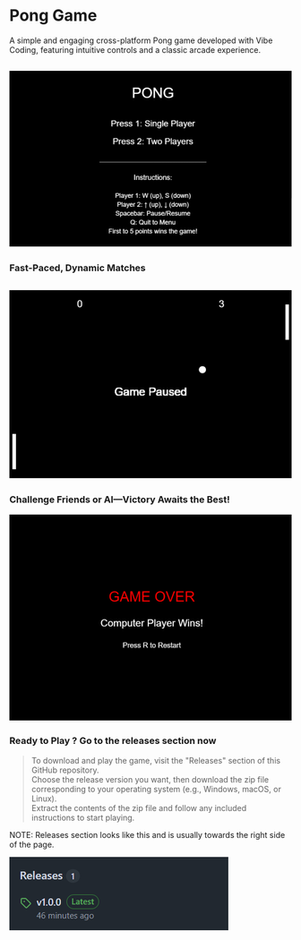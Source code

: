 # Pong Game

A simple and engaging cross-platform Pong game developed with Vibe Coding, featuring intuitive controls and a classic arcade experience.

![Pong Game Main Menu](image1.png)
---
### Fast-Paced, Dynamic Matches
![Pong Game Gameplay](image2.png)
---
### Challenge Friends or AI—Victory Awaits the Best!
![alt text](image3.png)

### Ready to Play ? Go to the releases section now

> To download and play the game, visit the "Releases" section of this GitHub repository.  
> Choose the release version you want, then download the zip file corresponding to your operating system (e.g., Windows, macOS, or Linux).  
> Extract the contents of the zip file and follow any included instructions to start playing.


NOTE: Releases section looks like this and is usually towards the right side of the page.

![alt text](image4.png)